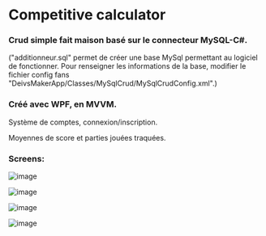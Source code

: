 # Competitive calculator

### Crud simple fait maison basé sur le connecteur MySQL-C#.
("additionneur.sql" permet de créer une base MySql permettant au logiciel de fonctionner.
Pour renseigner les informations de la base, modifier le fichier config fans "DeivsMakerApp/Classes/MySqlCrud/MySqlCrudConfig.xml".)

### Créé avec WPF, en MVVM.

Système de comptes, connexion/inscription.

Moyennes de score et parties jouées traquées.

### Screens:

![image](https://github.com/user-attachments/assets/ceee4430-856a-4de7-90ab-2ac25bb19daa)

![image](https://github.com/user-attachments/assets/b4f83012-7260-405b-a895-02310d0151fb)

![image](https://github.com/user-attachments/assets/aba00a3d-4dc4-451f-8821-3b580126d1b3)

![image](https://github.com/user-attachments/assets/ec3f0625-3507-4125-b4d0-8da88fb5ea8f)
